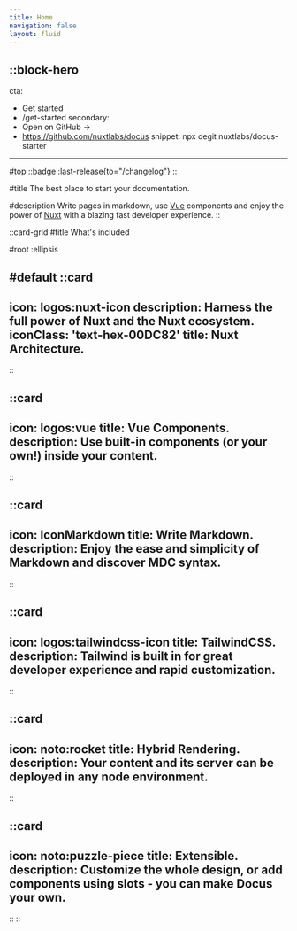 ```yaml
---
title: Home
navigation: false
layout: fluid
---
```


::block-hero
---
cta:
  - Get started
  - /get-started
secondary:
  - Open on GitHub →
  - https://github.com/nuxtlabs/docus
snippet: npx degit nuxtlabs/docus-starter
---

#top
::badge
  :last-release{to="/changelog"}
::

#title
The best place to start your documentation.

#description
Write pages in markdown, use [Vue](https://vuejs.org) components and enjoy the power of [Nuxt](https://nuxtjs.org) with a blazing fast developer experience.
::

::card-grid
#title
What's included

#root
:ellipsis

#default
  ::card
  ---
  icon: logos:nuxt-icon
  description: Harness the full power of Nuxt and the Nuxt ecosystem.
  iconClass: 'text-hex-00DC82'
  title: Nuxt Architecture.
  ---
  ::

  ::card
  ---
  icon: logos:vue
  title: Vue Components.
  description: Use built-in components (or your own!) inside your content.
  ---
  ::

  ::card
  ---
  icon: IconMarkdown
  title: Write Markdown.
  description: Enjoy the ease and simplicity of Markdown and discover MDC syntax.
  ---
  ::

  ::card
  ---
  icon: logos:tailwindcss-icon
  title: TailwindCSS.
  description: Tailwind is built in for great developer experience and rapid customization.
  ---
  ::

  ::card
  ---
  icon: noto:rocket
  title: Hybrid Rendering.
  description: Your content and its server can be deployed in any node environment.
  ---
  ::

  ::card
  ---
  icon: noto:puzzle-piece
  title: Extensible.
  description: Customize the whole design, or add components using slots - you can make Docus your own.
  ---
  ::
::
